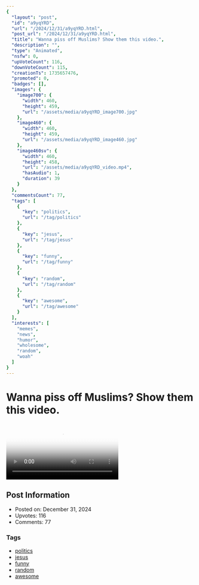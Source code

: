 ```yaml
---
{
  "layout": "post",
  "id": "a9yqYRD",
  "url": "/2024/12/31/a9yqYRD.html",
  "post_url": "/2024/12/31/a9yqYRD.html",
  "title": "Wanna piss off Muslims? Show them this video.",
  "description": "",
  "type": "Animated",
  "nsfw": 0,
  "upVoteCount": 116,
  "downVoteCount": 115,
  "creationTs": 1735657476,
  "promoted": 0,
  "badges": [],
  "images": {
    "image700": {
      "width": 460,
      "height": 459,
      "url": "/assets/media/a9yqYRD_image700.jpg"
    },
    "image460": {
      "width": 460,
      "height": 459,
      "url": "/assets/media/a9yqYRD_image460.jpg"
    },
    "image460sv": {
      "width": 460,
      "height": 458,
      "url": "/assets/media/a9yqYRD_video.mp4",
      "hasAudio": 1,
      "duration": 39
    }
  },
  "commentsCount": 77,
  "tags": [
    {
      "key": "politics",
      "url": "/tag/politics"
    },
    {
      "key": "jesus",
      "url": "/tag/jesus"
    },
    {
      "key": "funny",
      "url": "/tag/funny"
    },
    {
      "key": "random",
      "url": "/tag/random"
    },
    {
      "key": "awesome",
      "url": "/tag/awesome"
    }
  ],
  "interests": [
    "memes",
    "news",
    "humor",
    "wholesome",
    "random",
    "woah"
  ]
}
---
```


# Wanna piss off Muslims? Show them this video.

<video controls playsinline loop poster="/assets/media/a9yqYRD_image460.jpg">
  <source src="/assets/media/a9yqYRD_video.mp4" type="video/mp4">
  Your browser does not support the video tag.
</video>

## Post Information

- Posted on: December 31, 2024
- Upvotes: 116
- Comments: 77

### Tags

- [politics](/tag/politics)
- [jesus](/tag/jesus)
- [funny](/tag/funny)
- [random](/tag/random)
- [awesome](/tag/awesome)
